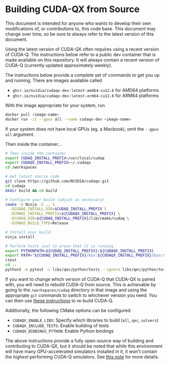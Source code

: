 # Building CUDA-QX from Source

This document is intended for anyone who wants to develop their own
modifications of, or contributions to, this code base. This document may change
over time, so be sure to always refer to the latest version of this document.

Using the latest version of CUDA-QX often requires using a recent version of
CUDA-Q. The instructions below refer to a public dev container that is made
available on this repository. It will always contain a recent version of CUDA-Q
(currently updated approximately weekly).

The instructions below provide a complete set of commands to get you up and
running. There are images available called

- `ghcr.io/nvidia/cudaqx-dev:latest-amd64-cu12.6` for AMD64 platforms
- `ghcr.io/nvidia/cudaqx-dev:latest-arm64-cu12.6` for ARM64 platforms

With the image appropriate for your system, run

```bash
docker pull <image-name>
docker run -it --gpus all --name cudaqx-dev <image-name>
```

If your system does not have local GPUs (eg. a Macbook), omit the `--gpus all`
argument.

Then inside the container...

```bash
# Then inside the container
export CUDAQ_INSTALL_PREFIX=/usr/local/cudaq
export CUDAQX_INSTALL_PREFIX=~/.cudaqx
cd /workspaces

# Get latest source code
git clone https://github.com/NVIDIA/cudaqx.git
cd cudaqx
mkdir build && cd build

# Configure your build (adjust as necessary)
cmake -G Ninja -S .. \
  -DCUDAQ_INSTALL_DIR=$CUDAQ_INSTALL_PREFIX \
  -DCMAKE_INSTALL_PREFIX=${CUDAQX_INSTALL_PREFIX} \
  -DCUDAQ_DIR=${CUDAQ_INSTALL_PREFIX}/lib/cmake/cudaq \
  -DCMAKE_BUILD_TYPE=Release

# Install your build
ninja install

# Perform tests just to prove that it is running
export PYTHONPATH=${CUDAQ_INSTALL_PREFIX}:${CUDAQX_INSTALL_PREFIX}
export PATH="${CUDAQ_INSTALL_PREFIX}/bin:${CUDAQX_INSTALL_PREFIX}/bin:${PATH}"
ctest
cd ..
python3 -m pytest -v libs/qec/python/tests --ignore libs/qec/python/tests/test_tensor_network_decoder.py
```

If you want to change which version of CUDA-Q that CUDA-QX is paired with, you
will need to rebuild CUDA-Q from source. This is achievable by going to the
`/workspaces/cudaq` directory in that image and using the appropriate `git`
commands to switch to whichever version you need. You can then use
[these instructions](https://github.com/NVIDIA/cuda-quantum/blob/main/Building.md)
to re-build CUDA-Q.

Additionally, the following CMake options can be configured:
- `CUDAQX_ENABLE_LIBS`: Specify which libraries to build (`all`, `qec`, `solvers`)
- `CUDAQX_INCLUDE_TESTS`: Enable building of tests
- `CUDAQX_BINDINGS_PYTHON`: Enable Python bindings

The above instructions provide a fully open-source way of building and
contributing to CUDA-QX, but it should be noted that while this environment
will have many GPU-accelerated simulators installed in it, it won't contain the
*highest* performing CUDA-Q simulators. See [this note](https://nvidia.github.io/cuda-quantum/latest/using/install/data_center_install.html)
for more details.
